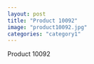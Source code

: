 ```yaml
---
layout: post
title: "Product 10092"
image: "product10092.jpg"
categories: "category1"
---
```

Product 10092
